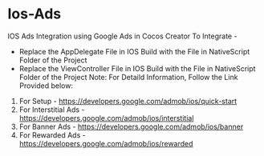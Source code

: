 # Ios-Ads
IOS Ads Integration using Google Ads in Cocos Creator To Integrate -

- Replace the AppDelegate File in IOS Build with the File in NativeScript Folder of the Project
- Replace the ViewController File in IOS Build with the File in NativeScript Folder of the Project
Note: For Detaild Information, Follow the Link Provided below:
1. For Setup - 
https://developers.google.com/admob/ios/quick-start
2. For Interstitial Ads - 
https://developers.google.com/admob/ios/interstitial
3. For Banner Ads - 
https://developers.google.com/admob/ios/banner
4. For Rewarded Ads - 
https://developers.google.com/admob/ios/rewarded
